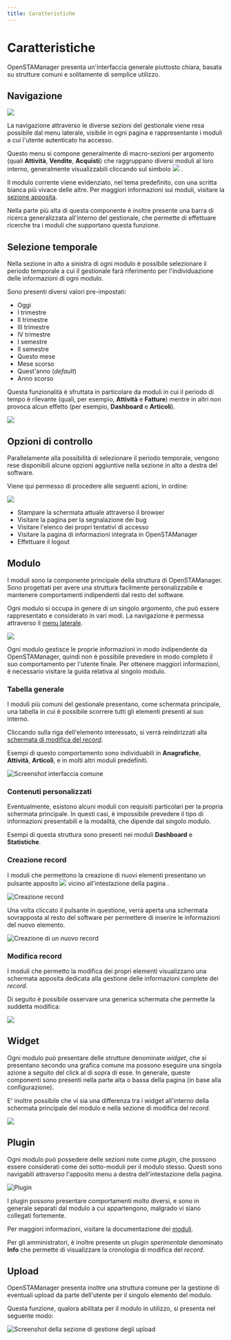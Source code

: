 ```yaml
---
title: Caratteristiche
---
```


# Caratteristiche

OpenSTAManager presenta un'interfaccia generale piuttosto chiara, basata su strutture comuni e solitamente di semplice utilizzo.

## Navigazione

![](../.gitbook/assets/menu.png)

La navigazione attraverso le diverse sezioni del gestionale viene resa possibile dal menu laterale, visibile in ogni pagina e rappresentante i moduli a cui l'utente autenticato ha accesso.

Questo menu si compone generalmente di macro-sezioni per argomento \(quali **Attività**, **Vendite**, **Acquisti**\) che raggruppano diversi moduli al loro interno, generalmente visualizzabili cliccando sul simbolo ![](../.gitbook/assets/simbolo.PNG) .

Il modulo corrente viene evidenziato, nel tema predefinito, con una scritta bianca più vivace delle altre. Per maggiori informazioni sui moduli, visitare la [sezione apposita](caratteristiche.md#modulo).

Nella parte più alta di questa componente è inoltre presente una barra di ricerca generalizzata all'interno del gestionale, che permette di effettuare ricerche tra i moduli che supportano questa funzione.

## Selezione temporale

Nella sezione in alto a sinistra di ogni modulo è possibile selezionare il periodo temporale a cui il gestionale farà riferimento per l'individuazione delle informazioni di ogni modulo.

Sono presenti diversi valori pre-impostati:

* Oggi
* I trimestre
* II trimestre
* III trimestre
* IV trimestre
* I semestre
* II semestre
* Questo mese
* Mese scorso
* Quest'anno \(_default_\)
* Anno scorso

Questa funzionalità è sfruttata in particolare da moduli in cui il periodo di tempo è rilevante \(quali, per esempio, **Attività** e **Fatture**\) mentre in altri non provoca alcun effetto \(per esempio, **Dashboard** e **Articoli**\).

![](../.gitbook/assets/time.png)

## Opzioni di controllo

Parallelamente alla possibilità di selezionare il periodo temporale, vengono rese disponibili alcune opzioni aggiuntive nella sezione in alto a destra del software.

Viene qui permesso di procedere alle seguenti azioni, in ordine:

![](../.gitbook/assets/options%20%281%29.png)

* Stampare la schermata attuale attraverso il browser
* Visitare la pagina per la segnalazione dei bug
* Visitare l'elenco dei propri tentativi di accesso
* Visitare la pagina di informazioni integrata in OpenSTAManager
* Effettuare il logout

## Modulo

I moduli sono la componente principale della struttura di OpenSTAManager. Sono progettati per avere una struttura facilmente personalizzabile e mantenere comportamenti indipendenti dal resto del software.

Ogni modulo si occupa in genere di un singolo argomento, che può essere rappresentato e considerato in vari modi. La navigazione è permessa attraverso il [menu laterale](caratteristiche.md#navigazione).

![](../.gitbook/assets/controller.png)

Ogni modulo gestisce le proprie informazioni in modo indipendente da OpenSTAManager, quindi non è possibile prevedere in modo completo il suo comportamento per l'utente finale. Per ottenere maggiori informazioni, è necessario visitare la guida relativa al singolo modulo.

### Tabella generale

I moduli più comuni del gestionale presentano, come schermata principale, una tabella in cui è possibile scorrere tutti gli elementi presenti al suo interno.

Cliccando sulla riga dell'elemento interessato, si verrà reindirizzati alla [schermata di modifica del _record_](caratteristiche.md#modifica-record).

Esempi di questo comportamento sono individuabili in **Anagrafiche**, **Attività**, **Articoli**, e in molti altri moduli predefiniti.

![Screenshot interfaccia comune](../.gitbook/assets/table.png)

### Contenuti personalizzati

Eventualmente, esistono alcuni moduli con requisiti particolari per la propria schermata principale. In questi casi, è impossibile prevedere il tipo di informazioni presentabili e la modalità, che dipende dal singolo modulo.

Esempi di questa struttura sono presenti nei moduli **Dashboard** e **Statistiche**.

### Creazione record

I moduli che permettono la creazione di nuovi elementi presentano un pulsante apposito ![](../.gitbook/assets/pulsante+.PNG) vicino all'intestazione della pagina .

![Creazione record](../.gitbook/assets/add-button.png)

Una volta cliccato il pulsante in questione, verrà aperta una schermata sovrapposta al resto del software per permettere di inserire le informazioni del nuovo elemento.

![Creazione di un nuovo record ](../.gitbook/assets/modal.gif)

### Modifica record

I moduli che permetto la modifica dei propri elementi visualizzano una schermata apposita dedicata alla gestione delle informazioni complete dei _record_.

Di seguito è possibile osservare una generica schermata che permette la suddetta modifica:

![](../.gitbook/assets/editor.png)

## Widget

Ogni modulo può presentare delle strutture denominate _widget_, che si presentano secondo una grafica comune ma possono eseguire una singola azione a seguito del click al di sopra di esse. In generale, queste componenti sono presenti nella parte alta o bassa della pagina \(in base alla configurazione\).

E' inoltre possibile che vi sia una differenza tra i widget all'interno della schermata principale del modulo e nella sezione di modifica del _record_.

![](../.gitbook/assets/widgets.png)

## Plugin

Ogni modulo può possedere delle sezioni note come _plugin_, che possono essere considerati come dei sotto-moduli per il modulo stesso. Questi sono navigabili attraverso l'apposito menu a destra dell'intestazione della pagina.

![Plugin](../.gitbook/assets/plugins.png)

I plugin possono presentare comportamenti molto diversi, e sono in generale separati dal modulo a cui appartengono, malgrado vi siano collegati fortemente.

Per maggiori informazioni, visitare la documentazione dei [moduli](modules/).

Per gli amministratori, è inoltre presente un plugin _sperimentale_ denominato **Info** che permette di visualizzare la cronologia di modifica del _record_.

## Upload

OpenSTAManager presenta inoltre una struttura comune per la gestione di eventuali upload da parte dell'utente per il singolo elemento del modulo.

Questa funzione, qualora abilitata per il modulo in utilizzo, si presenta nel seguente modo:

![Screenshot della sezione di gestione degli upload ](../.gitbook/assets/uploads.png)

